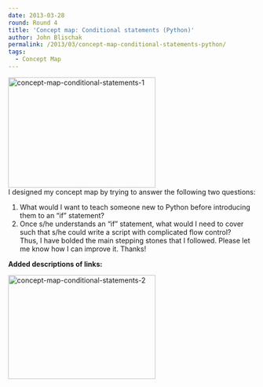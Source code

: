 ```yaml
---
date: 2013-03-28
round: Round 4
title: 'Concept map: Conditional statements (Python)'
author: John Blischak
permalink: /2013/03/concept-map-conditional-statements-python/
tags:
  - Concept Map
---
```

[<img class="alignnone size-medium wp-image-1965" alt="concept-map-conditional-statements-1" src="http://teaching.software-carpentry.org/wp-content/uploads/2013/03/concept-map-conditional-statements-1-300x225.png" width="300" height="225" />][1]  
I designed my concept map by trying to answer the following two questions:  
1) What would I want to teach someone new to Python before introducing them to an &#8220;if&#8221; statement?  
2) Once s/he understands an &#8220;if&#8221; statement, what would I need to cover such that s/he could write a script with complicated flow control?  
Thus, I have bolded the main stepping stones that I followed. Please let me know how I can improve it. Thanks!

**Added descriptions of links:**

[<img class="alignnone size-medium wp-image-2053" alt="concept-map-conditional-statements-2" src="http://teaching.software-carpentry.org/wp-content/uploads/2013/03/concept-map-conditional-statements-2-300x212.png" width="300" height="212" />][2]

 [1]: http://teaching.software-carpentry.org/wp-content/uploads/2013/03/concept-map-conditional-statements-1.png
 [2]: http://teaching.software-carpentry.org/wp-content/uploads/2013/03/concept-map-conditional-statements-2.png
